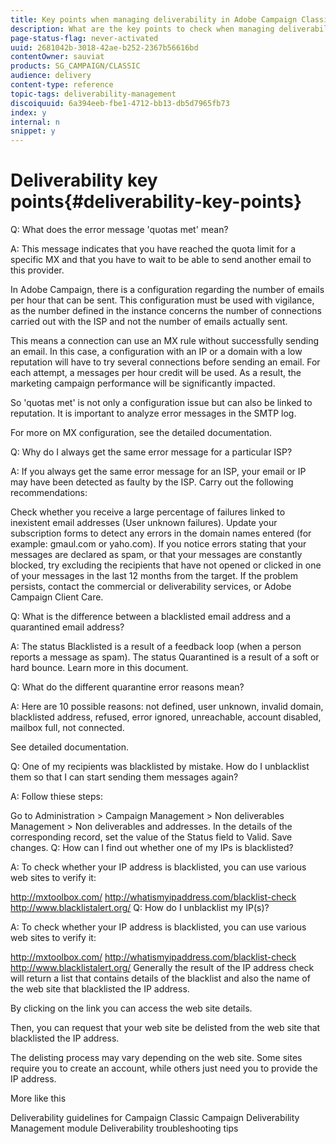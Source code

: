 ```yaml
---
title: Key points when managing deliverability in Adobe Campaign Classic
description: What are the key points to check when managing deliverability in Adobe Campaign Classic?
page-status-flag: never-activated
uuid: 2681042b-3018-42ae-b252-2367b56616bd
contentOwner: sauviat
products: SG_CAMPAIGN/CLASSIC
audience: delivery
content-type: reference
topic-tags: deliverability-management
discoiquuid: 6a394eeb-fbe1-4712-bb13-db5d7965fb73
index: y
internal: n
snippet: y
---
```


# Deliverability key points{#deliverability-key-points}

Q: What does the error message 'quotas met' mean?

A: This message indicates that you have reached the quota limit for a specific MX and that you have to wait to be able to send another email to this provider.

In Adobe Campaign, there is a configuration regarding the number of emails per hour that can be sent. This configuration must be used with vigilance, as the number defined in the instance concerns the number of connections carried out with the ISP and not the number of emails actually sent.

This means a connection can use an MX rule without successfully sending an email. In this case, a configuration with an IP or a domain with a low reputation will have to try several connections before sending an email. For each attempt, a messages per hour credit will be used. As a result, the marketing campaign performance will be significantly impacted.

So 'quotas met' is not only a configuration issue but can also be linked to reputation. It is important to analyze error messages in the SMTP log.

For more on MX configuration, see the detailed documentation.

Q: Why do I always get the same error message for a particular ISP?

A: If you always get the same error message for an ISP, your email or IP may have been detected as faulty by the ISP. Carry out the following recommendations:

Check whether you receive a large percentage of failures linked to inexistent email addresses (User unknown failures).
Update your subscription forms to detect any errors in the domain names entered (for example: gmaul.com or yaho.com).
If you notice errors stating that your messages are declared as spam, or that your messages are constantly blocked, try excluding the recipients that have not opened or clicked in one of your messages in the last 12 months from the target.
If the problem persists, contact the commercial or deliverability services, or Adobe Campaign Client Care.

Q: What is the difference between a blacklisted email address and a quarantined email address?

A: The status Blacklisted is a result of a feedback loop (when a person reports a message as spam). The status Quarantined is a result of a soft or hard bounce. Learn more in this document.

Q: What do the different quarantine error reasons mean?

A: Here are 10 possible reasons: not defined, user unknown, invalid domain, blacklisted address, refused, error ignored, unreachable, account disabled, mailbox full, not connected.

See detailed documentation.

Q: One of my recipients was blacklisted by mistake. How do I unblacklist them so that I can start sending them messages again?

A: Follow thiese steps:

Go to Administration > Campaign Management > Non deliverables Management > Non deliverables and addresses.
In the details of the corresponding record, set the value of the Status field to Valid.
Save changes.
Q: How can I find out whether one of my IPs is blacklisted?

A: To check whether your IP address is blacklisted, you can use various web sites to verify it:

http://mxtoolbox.com/
http://whatismyipaddress.com/blacklist-check
http://www.blacklistalert.org/
Q: How do I unblacklist my IP(s)?

A: To check whether your IP address is blacklisted, you can use various web sites to verify it:

http://mxtoolbox.com/
http://whatismyipaddress.com/blacklist-check
http://www.blacklistalert.org/
Generally the result of the IP address check will return a list that contains details of the blacklist and also the name of the web site that blacklisted the IP address.

By clicking on the link you can access the web site details.

Then, you can request that your web site be delisted from the web site that blacklisted the IP address.

The delisting process may vary depending on the web site. Some sites require you to create an account, while others just need you to provide the IP address.

 

More like this

Deliverability guidelines for Campaign Classic
Campaign Deliverability Management module
Deliverability troubleshooting tips